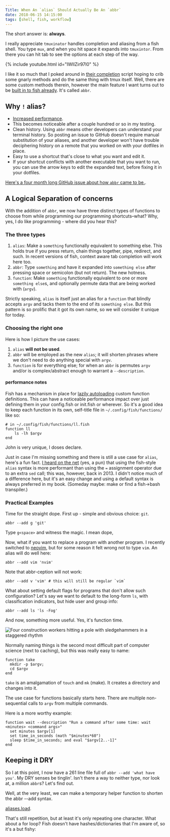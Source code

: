 ```yaml
---
Title: When An `alias` Should Actually Be An `abbr`
date: 2018-06-15 14:15:00
tags: [shell, fish, workflow]
---
```


The short answer is: **always**.

I really appreciate `tmuxinator` handles completion and aliasing from a fish
shell. You type `mux`, and when you hit space it expands into `tmuxintor`. From
there you can hit tab to see the options at each step of the way. 

{% include youtube.html id="IWIlZir97l0" %}

I like it so much that I poked around in [their
completion](https://github.com/tmuxinator/tmuxinator/blob/master/completion/tmuxinator.fish)
script hoping to crib some gnarly methods and do the same thing with tmux
itself. Well, there are some custom methods therein, however the main feature I
want turns out to be [built in to fish
already](https://fishshell.com/docs/current/commands.html). It's called `abbr`. 

## Why `!` alias?

- [Increased performance](https://github.com/fish-shell/fish-shell/issues/828).
- This becomes
noticeable after a couple hundred or so in my testing.
- Clean history. Using `abbr` means other developers can understand your
terminal history. So posting an issue to GitHub doesn't require manual
substitution of your aliases, and another developer won't have trouble
deciphering history on a remote that you worked on with your dotfiles in place.
- Easy to use a shortcut that's close to what you want and edit it.
- If your shortcut conflicts with another executable that you want to run, you
can use the arrow keys to edit the expanded text, before fixing
it in your dotfiles.

[Here's a four month long GitHub issue about how `abbr` came to
be.](https://github.com/fish-shell/fish-shell/issues/731).


## A Logical Separation of concerns

With the addition of `abbr`, we now have three distinct types of functions to
choose from while programming our programming shortcuts–what? Why, yes, I do like
programming - where did you hear this?

### The three types 

1. `alias`: Make a `something` functionally equivalent to something else. This
   holds true if you press return, chain things together, pipe, redirect, and
   such. In recent versions of fish, context aware tab completion will work here
   too.
2. `abbr`: Type `something` and have it expanded into `something else` after
   pressing space or semicolon (but not return). The new hotness.
3. `function`: Make `something` functionally equivalent to one or more `something
   else`s, and optionally permute data that are being worked with (`argv`).

Strictly speaking, `alias` is itself just an alias for a `function` that blindly
accepts `argv` and tacks them to the end of its `something else`. But this
pattern is so prolific that it got its own name, so we will consider it unique
for today.

### Choosing the right one

Here is how I picture the use cases:

1. `alias` **will not be used**.
2. `abbr` will be employed as the new `alias`; it will shorten phrases where we
   don't need to do anything special with `argv`.
3. `function` is for everything else; for when an `abbr` is permutes `argv`
   and/or is complex/abstract enough to warrant a `--description`.

#### performance notes

Fish has a mechanism in place for
[lazily autoloading](http://fishshell.com/docs/current/tutorial.html#tut_autoload)
custom function definitions. This can have a noticeable performance impact over
just defining them in your config.fish or init.fish or wherever. So it's a good
idea to keep each function in its own, self-title file in
`~/.config/fish/functions/` like so:

```shell
# in ~/.config/fish/functions/ll.fish
function ll
    ls -lh $argv
end
```
John is very unique, I doses declare.

Just in case I'm missing something and there is still a use case for `alias`,
here's a fun fact. [I heard on the
net](https://github.com/fish-shell/fish-shell/issues/828#issuecomment-18584856)
(yes, a pun) that using the fish-style `alias` syntax is more performant than
using the `=` assignment operator due to an extra `sed` call; this was, however,
back in 2013. I didn't notice much of a difference here, but it's an easy change
and using a default syntax is always preferred in my book. (Someday maybe: make
or find a fish->bash transpiler.) 

### Practical Examples

Time for the straight dope. First up - simple and obvious choice: `git`. 

```shell
abbr --add g 'git'
```

Type `g<space>` and witness the magic. I mean dope,

Now, what if you want to replace a program with another program. I recently
switched to [neovim](https://github.com/neovim/neovim), but for some reason it felt wrong not to type `vim`. An
alias will do well here:

```shell
abbr --add vim 'nvim'
```

Note that abbr-ception will not work:

```shell
abbr --add v 'vim' # this will still be regular `vim`
```

What about setting default flags for programs that don't allow such
configuration? Let's say we want to default to the long-form `ls`, with
classification indicators, but hide user and group info:

```shell
abbr --add ls 'ls -Fog'
```

And now, something more useful. Yes, it's function time.

![Four construction workers hitting a pole with sledgehammers in a staggered rhythm](https://media.giphy.com/media/Jg41tM6Bk71te/giphy.gif)

Normally naming things is the second most difficult part of computer science
(next to caching), but this was really easy to name:

```shell
function take
  mkdir -p $argv; 
  cd $argv
end
```

`take` is an amalgamation of `touch` and `mk` (make). It creates a directory and
changes into it.

The use case for functions basically starts here. There are multiple
non-sequential calls to `argv` from multiple commands. 

Here is a more worthy example:

```shell
function wait --description "Run a command after some time: wait <minutes> <command args>"
  set minutes $argv[1]
  set time_in_seconds (math "$minutes*60")
  sleep $time_in_seconds; and eval "$argv[2..-1]"
end
```

## Keeping it DRY

So I at this point, I now have a 261 line file full of `abbr --add 'what have
you'`. My DRY senses be tinglin'. Isn't there a way to neither type, nor look
at, a million `abbr`s? Let's find out.

Well, at the very least, we can make a temporary helper function to shorten the
abbr --add syntax.

[aliases.load](https://github.com/sh78/dotfiles/blob/b06b1ca2c665b3badc0584d8a021a2e6cdf83394/.config/omf/aliases.load#L1).

That's still repetition, but at least it's only repeating one character. What
about a for loop? Fish doesn't have hashes/dictionaries that I'm aware of, so
it's a but fishy:


